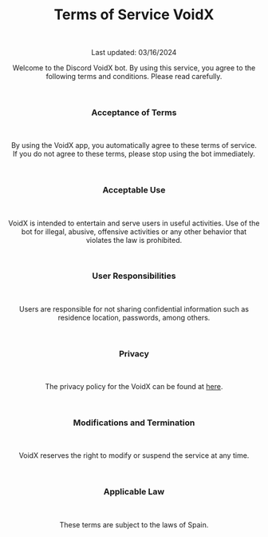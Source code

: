 <Head>
  <meta name="description" content="This is the page of VoidX" />
  <meta name="viewport" content="width=device-width, initial-scale=1" />
  <link rel="icon" href="/favicon.ico" />
  <link rel="preconnect" href="https://rsms.me/"></link>
  <link rel="stylesheet" href="https://rsms.me/inter/inter.css" />
</Head>
<Container as="main" className="py-4 px-3 mx-auto">
  <Header />

  <h1 style={{ fontFamily: 'Inter, sans-serif', fontFeatureSettings: 'liga 1, calt 1', fontStyle: 'normal', fontWeight: 900 }}>
    <span style={{ color: 'white' }}>Terms of Service</span> <span style={{ color: '#5865F2' }}>VoidX</span>
  </h1>
  <br />

  <p className="fs-5" style={{ color: 'white', fontFamily: 'Inter, sans-serif', fontSize: "auto" }}>Last updated: 03/16/2024</p>
  <p className="fs-5" style={{ color: 'white', fontFamily: 'Inter, sans-serif', fontSize: "auto" }}>Welcome to the Discord VoidX bot. By using this service, you agree to the following terms and conditions. Please read carefully.</p>
  <br />
  
  <h3 style={{ fontFamily: 'Inter, sans-serif', fontFeatureSettings: 'liga 1, calt 1', fontStyle: 'normal', fontWeight: 600, color: 'white' }}>Acceptance of Terms</h3>
  <br />
  
  <p className="fs-5" style={{ color: 'white', fontFamily: 'Inter, sans-serif', fontSize: "auto" }}>By using the VoidX app, you automatically agree to these terms of service. If you do not agree to these terms, please stop using the bot immediately.</p>
  <br />
  
  <h3 style={{ fontFamily: 'Inter, sans-serif', fontFeatureSettings: 'liga 1, calt 1', fontStyle: 'normal', fontWeight: 600, color: 'white' }}>Acceptable Use</h3>
  <br />
  
  <p className="fs-5" style={{ color: 'white', fontFamily: 'Inter, sans-serif', fontSize: "auto" }}>VoidX is intended to entertain and serve users in useful activities. Use of the bot for illegal, abusive, offensive activities or any other behavior that violates the law is prohibited.</p>
  <br />
  
  <h3 style={{ fontFamily: 'Inter, sans-serif', fontFeatureSettings: 'liga 1, calt 1', fontStyle: 'normal', fontWeight: 600, color: 'white' }}>User Responsibilities</h3>
  <br />
  
  <p className="fs-5" style={{ color: 'white', fontFamily: 'Inter, sans-serif', fontSize: "auto" }}>Users are responsible for not sharing confidential information such as residence location, passwords, among others.</p>
  <br />
  
  <h3 style={{ fontFamily: 'Inter, sans-serif', fontFeatureSettings: 'liga 1, calt 1', fontStyle: 'normal', fontWeight: 600, color: 'white' }}>Privacy</h3>
  <br />
  
  <p className="fs-5" style={{ color: 'white', fontFamily: 'Inter, sans-serif', fontSize: "auto" }}>The privacy policy for the VoidX can be found at <a href="/PrivacyPolicy/README.md" style={{ textDecoration: "none", color: '#5865F2' }}>here</a>.</p>
  <br />
  
  <h3 style={{ fontFamily: 'Inter, sans-serif', fontFeatureSettings: 'liga 1, calt 1', fontStyle: 'normal', fontWeight: 600, color: 'white' }}>Modifications and Termination</h3>
  <br />
  
  <p className="fs-5" style={{ color: 'white', fontFamily: 'Inter, sans-serif', fontSize: "auto" }}>VoidX reserves the right to modify or suspend the service at any time.</p>
  <br />
  
  <h3 style={{ fontFamily: 'Inter, sans-serif', fontFeatureSettings: 'liga 1, calt 1', fontStyle: 'normal', fontWeight: 600, color: 'white' }}>Applicable Law</h3>
  <br />
  
  <p className="fs-5" style={{ color: 'white', fontFamily: 'Inter, sans-serif', fontSize: "auto" }}>These terms are subject to the laws of Spain.</p>
  <br />

  <Footer />
</Container>
